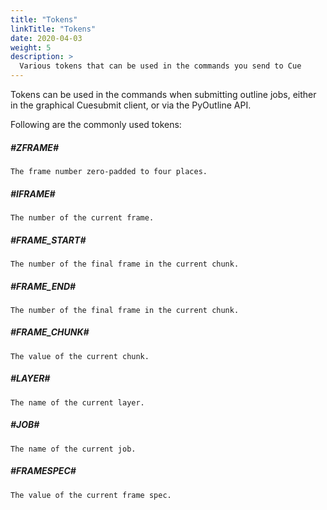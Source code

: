 ```yaml
---
title: "Tokens"
linkTitle: "Tokens"
date: 2020-04-03
weight: 5
description: >
  Various tokens that can be used in the commands you send to Cue
---
```


Tokens can be used in the commands when submitting outline jobs, either in the graphical Cuesubmit client, or via the PyOutline API.

Following are the commonly used tokens:

##### #ZFRAME#
    The frame number zero-padded to four places.

##### #IFRAME#
    The number of the current frame.

##### #FRAME_START#
    The number of the final frame in the current chunk.

##### #FRAME_END#
    The number of the final frame in the current chunk.

##### #FRAME_CHUNK#
    The value of the current chunk.

##### #LAYER#
    The name of the current layer.

##### #JOB#
    The name of the current job.

##### #FRAMESPEC#
    The value of the current frame spec.

